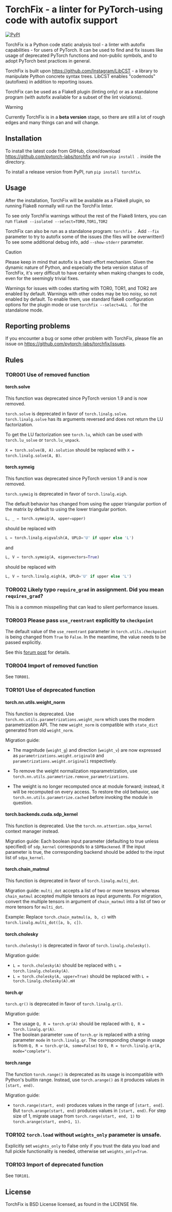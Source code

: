 # TorchFix - a linter for PyTorch-using code with autofix support

[![PyPI](https://img.shields.io/pypi/v/torchfix.svg)](https://pypi.org/project/torchfix/)

TorchFix is a Python code static analysis tool - a linter with autofix capabilities -
for users of PyTorch. It can be used to find and fix issues like usage of deprecated
PyTorch functions and non-public symbols, and to adopt PyTorch best practices in general.

TorchFix is built upon https://github.com/Instagram/LibCST - a library to manipulate
Python concrete syntax trees. LibCST enables "codemods" (autofixes) in addition to
reporting issues.

TorchFix can be used as a Flake8 plugin (linting only) or as a standalone
program (with autofix available for a subset of the lint violations).

> [!WARNING]
> Currently TorchFix is in a **beta version** stage, so there are still a lot of rough
edges and many things can and will change.

## Installation

To install the latest code from GitHub, clone/download
https://github.com/pytorch-labs/torchfix and run `pip install .`
inside the directory.

To install a release version from PyPI, run `pip install torchfix`.

## Usage

After the installation, TorchFix will be available as a Flake8 plugin, so running
Flake8 normally will run the TorchFix linter.

To see only TorchFix warnings without the rest of the Flake8 linters, you can run
`flake8 --isolated --select=TOR0,TOR1,TOR2`

TorchFix can also be run as a standalone program: `torchfix .`
Add `--fix` parameter to try to autofix some of the issues (the files will be overwritten!)
To see some additional debug info, add `--show-stderr` parameter.

> [!CAUTION]
> Please keep in mind that autofix is a best-effort mechanism. Given the dynamic nature of Python,
and especially the beta version status of TorchFix, it's very difficult to have
certainty when making changes to code, even for the seemingly trivial fixes.

Warnings for issues with codes starting with TOR0, TOR1, and TOR2 are enabled by default.
Warnings with other codes may be too noisy, so not enabled by default.
To enable them, use standard flake8 configuration options for the plugin mode or use
`torchfix --select=ALL .` for the standalone mode.


## Reporting problems

If you encounter a bug or some other problem with TorchFix, please file an issue on
https://github.com/pytorch-labs/torchfix/issues.


## Rules

### TOR001 Use of removed function

#### torch.solve

This function was deprecated since PyTorch version 1.9 and is now removed.

`torch.solve` is deprecated in favor of `torch.linalg.solve`.
`torch.linalg.solve` has its arguments reversed and does not return the LU factorization.

To get the LU factorization see `torch.lu`, which can be used with `torch.lu_solve` or `torch.lu_unpack`.

`X = torch.solve(B, A).solution` should be replaced with `X = torch.linalg.solve(A, B)`.

#### torch.symeig

This function was deprecated since PyTorch version 1.9 and is now removed.

`torch.symeig` is deprecated in favor of `torch.linalg.eigh`.

The default behavior has changed from using the upper triangular portion of the matrix by default to using the lower triangular portion.

```python
L, _ = torch.symeig(A, upper=upper)
```

should be replaced with

```python
L = torch.linalg.eigvalsh(A, UPLO='U' if upper else 'L')
```

and

```python
L, V = torch.symeig(A, eigenvectors=True)
```

should be replaced with

```python
L, V = torch.linalg.eigh(A, UPLO='U' if upper else 'L')
```

### TOR002 Likely typo `require_grad` in assignment. Did you mean `requires_grad`?

This is a common misspelling that can lead to silent performance issues.

### TOR003 Please pass `use_reentrant` explicitly to `checkpoint`

The default value of the `use_reentrant` parameter in `torch.utils.checkpoint` is being changed
from `True` to `False`. In the meantime, the value needs to be passed explicitly.

See this [forum post](https://dev-discuss.pytorch.org/t/bc-breaking-update-to-torch-utils-checkpoint-not-passing-in-use-reentrant-flag-will-raise-an-error/1745)
for details.

### TOR004 Import of removed function

See `TOR001`.

### TOR101 Use of deprecated function

#### torch.nn.utils.weight_norm

This function is deprecated. Use `torch.nn.utils.parametrizations.weight_norm`
which uses the modern parametrization API. The new `weight_norm` is compatible
with `state_dict` generated from old `weight_norm`.

Migration guide:

* The magnitude (``weight_g``) and direction (``weight_v``) are now expressed
    as ``parametrizations.weight.original0`` and ``parametrizations.weight.original1``
    respectively.

* To remove the weight normalization reparametrization, use
    `torch.nn.utils.parametrize.remove_parametrizations`.

* The weight is no longer recomputed once at module forward; instead, it will
    be recomputed on every access.  To restore the old behavior, use
    `torch.nn.utils.parametrize.cached` before invoking the module
    in question.

#### torch.backends.cuda.sdp_kernel

This function is deprecated. Use the `torch.nn.attention.sdpa_kernel` context manager instead.

Migration guide:
Each boolean input parameter (defaulting to true unless specified) of `sdp_kernel` corresponds to a `SDPBackened`. If the input parameter is true, the corresponding backend should be added to the input list of `sdpa_kernel`.

#### torch.chain_matmul

This function is deprecated in favor of `torch.linalg.multi_dot`.

Migration guide:
`multi_dot` accepts a list of two or more tensors whereas `chain_matmul` accepted multiple tensors as input arguments. For migration, convert the multiple tensors in argument of  `chain_matmul` into a list of two or more tensors for `multi_dot`.

Example: Replace `torch.chain_matmul(a, b, c)` with `torch.linalg.multi_dot([a, b, c])`.

#### torch.cholesky

`torch.cholesky()` is deprecated in favor of `torch.linalg.cholesky()`.

Migration guide:
* `L = torch.cholesky(A)` should be replaced with `L = torch.linalg.cholesky(A)`.
* `L = torch.cholesky(A, upper=True)` should be replaced with `L = torch.linalg.cholesky(A).mH`

#### torch.qr

`torch.qr()` is deprecated in favor of `torch.linalg.qr()`.

Migration guide:
* The usage `Q, R = torch.qr(A)` should be replaced with `Q, R = torch.linalg.qr(A)`.
* The boolean parameter `some` of `torch.qr` is replaced with a string parameter `mode` in `torch.linalg.qr`. The corresponding change in usage is from `Q, R = torch.qr(A, some=False)` to `Q, R = torch.linalg.qr(A, mode="complete")`.

#### torch.range

The function `torch.range()` is deprecated as its usage is incompatible with Python's builtin range. Instead, use `torch.arange()` as it produces values in `[start, end)`.

Migration guide:
* `torch.range(start, end)` produces values in the range of `[start, end]`. But `torch.arange(start, end)` produces values in `[start, end)`. For step size of 1, migrate usage from `torch.range(start, end, 1)` to `torch.arange(start, end+1, 1)`.

### TOR102 `torch.load` without `weights_only` parameter is unsafe.

Explicitly set `weights_only` to False only if you trust the data you load and full pickle functionality is needed, otherwise set `weights_only=True`.

### TOR103 Import of deprecated function

See `TOR101`.

## License

TorchFix is BSD License licensed, as found in the LICENSE file.
